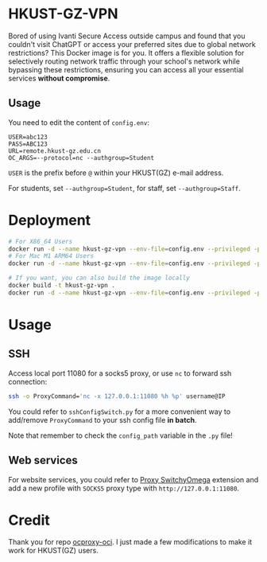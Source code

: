 # HKUST-GZ-VPN

Bored of using Ivanti Secure Access outside campus and found that you couldn't visit ChatGPT or access your preferred sites due to global network restrictions? This Docker image is for you. It offers a flexible solution for selectively routing network traffic through your school's network while bypassing these restrictions, ensuring you can access all your essential services **without compromise**.

## Usage

You need to edit the content of `config.env`:

```
USER=abc123
PASS=ABC123
URL=remote.hkust-gz.edu.cn
OC_ARGS=--protocol=nc --authgroup=Student
```
`USER` is the prefix before `@` within your HKUST(GZ) e-mail address.

For students, set `--authgroup=Student`, for staff, set `--authgroup=Staff`.

# Deployment

```sh
# For X86_64 Users
docker run -d --name hkust-gz-vpn --env-file=config.env --privileged -p 11080:1080 yeahjack/hkust-gz-vpn:amd64
# For Mac M1 ARM64 Users
docker run -d --name hkust-gz-vpn --env-file=config.env --privileged -p 11080:1080 yeahjack/hkust-gz-vpn:m1_arm64

# If you want, you can also build the image locally
docker build -t hkust-gz-vpn .
docker run -d --name hkust-gz-vpn --env-file=config.env --privileged -p 11080:1080 hkust-gz-vpn
```

# Usage

## SSH

Access local port 11080 for a socks5 proxy, or use `nc` to forward ssh connection:

```sh
ssh -o ProxyCommand='nc -x 127.0.0.1:11080 %h %p' username@IP
```

You could refer to `sshConfigSwitch.py` for a more convenient way to add/remove `ProxyCommand` to your ssh config file **in batch**. 

Note that remember to check the `config_path` variable in the `.py` file!

## Web services

For website services, you could refer to [Proxy SwitchyOmega](https://chromewebstore.google.com/detail/proxy-switchyomega/padekgcemlokbadohgkifijomclgjgif) extension and add a new profile with `SOCKS5` proxy type with `http://127.0.0.1:11080`.

# Credit
Thank you for repo [ocproxy-oci](https://github.com/thezzisu/ocproxy-oci). I just made a few modifications to make it work for HKUST(GZ) users.
